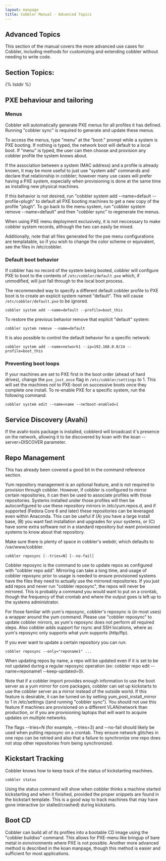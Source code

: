 ```yaml
---
layout: manpage
title: Cobbler Manual - Advanced Topics
---
```

## Advanced Topics

This section of the manual covers the more advanced use cases for Cobbler, including methods for customizing and extending cobbler without needing to write code.

## Section Topics:
{% listdir %}

## PXE behaviour and tailoring

### Menus

Cobbler will automatically generate PXE menus for all profiles it has defined.  Running "cobbler sync" is required to generate and update these menus. 

To access the menus, type "menu" at the "boot:" prompt while a system is PXE booting.  If nothing is typed, the network boot will default to a local boot.  If "menu" is typed, the user can then choose and provision any cobbler profile the system knows about.  

If the association between a system (MAC address) and a profile is already known, it may be more useful to just use "system add" commands and declare that relationship in cobbler; however many use cases will prefer having a PXE system, especially when provisioning is done at the same time as installing new physical machines.

If this behavior is not desired, run "cobbler system add --name=default --profile=plugh" to default all PXE booting machines to get a new copy of the profile "plugh".  To go back to the menu system, run "cobbler system remove --name=default" and then "cobbler sync" to regenerate the menus.

When using PXE menu deployment exclusively, it is not neccessary to make cobbler system records, although the two can easily be mixed.

Additionally, note that all files generated for the pxe menu configurations are templatable, so if you wish to change the color scheme or equivalent, see the files in /etc/cobbler.

### Default boot behavior

If cobbler has no record of the system being booted, cobbler will configure PXE to boot to the contents of `/etc/cobbler/default.pxe` which, if unmodified, will just fall through to the local boot process.

The recommended way to specify a different default cobbler profile to PXE boot is to create an explicit system named "default".  This will cause `/etc/cobbler/default.pxe` to be ignored.

    cobbler system add --name=default --profile=boot_this

To restore the previous behavior remove that explicit "default" system:

    cobbler system remove --name=default

It is also possible to control the default behavior for a specific network:

    cobbler system add --name=network1 --ip=192.168.0.0/24 --profile=boot_this

### Preventing boot loops

If your machines are set to PXE first in the boot order (ahead of hard drives), change the `pxe_just_once` flag in `/etc/cobbler/settings` to 1.  This will set the machines _not_ to PXE-boot on successive boots once they complete one install.  To re-enable PXE for a specific system, run the following command:

    cobbler system edit --name=name --netboot-enabled=1

## Service Discovery (Avahi)

If the avahi-tools package is installed, cobblerd will broadcast it's presence on the network, allowing it to be discovered by koan with the koan --server=DISCOVER parameter.

## Repo Management

This has already been covered a good bit in the command reference section.

Yum repository management is an optional feature, and is not required to provision through cobbler.  However, if cobbler is configured to mirror certain repositories, it can then be used to associate profiles with those repositories.  Systems installed under those profiles will then be autoconfigured to use these repository mirrors in /etc/yum.repos.d, and if supported (Fedora Core 6 and later) these repositories can be leveraged even within Anaconda.  This can be useful if (A) you have a large install base, (B) you want fast installation and upgrades for your systems, or (C) have some extra software not in a standard repository but want provisioned systems to know about that repository.

Make sure there is plenty of space in cobbler's webdir, which defaults to /var/www/cobbler.

    cobbler reposync [--tries=N] [--no-fail]

Cobbler reposync is the command to use to update repos as configured with "cobbler repo add".  Mirroring
can take a long time, and usage of cobbler reposync prior to usage is needed to ensure provisioned systems have the files they need to actually use the mirrored repositories.  If you just add repos and never run "cobbler reposync", the repos will never be mirrored.  This is probably a command you would want to put on a crontab, though the frequency of that crontab and where the output goes is left up to the systems administrator.

For those familiar with yum's reposync, cobbler's reposync is (in most uses) a wrapper around the yum command.  Please use "cobbler reposync" to update cobbler mirrors, as yum's reposync does not perform all required steps.  Also cobbler adds support for rsync and SSH locations, where as yum's reposync only supports what yum supports (http/ftp).

If you ever want to update a certain repository you can run:

    cobbler reposync --only="reponame1" ...

When updating repos by name, a repo will be updated even if it is set to be not updated during a regular reposync operation (ex: cobbler repo edit --name=reponame1 --keep-updated=0).

Note that if a cobbler import provides enough information to use the boot server as a yum mirror for core packages, cobbler can set up kickstarts to use the cobbler server as a mirror instead of the outside world.  If this feature is desirable, it can be turned on by setting yum_post_install_mirror to 1 in /etc/settings ((and running "cobbler sync").  You should not use this feature if machines are provisioned on a different VLAN/network than production, or if you are provisioning laptops that will want to acquire updates on multiple networks.

The flags --tries=N (for example, --tries=3) and --no-fail should likely be used when putting reposync on a crontab.  They ensure network glitches in one repo can be retried and also that a failure to synchronize one repo does not stop other repositories from being synchronized.

## Kickstart Tracking

Cobbler knows how to keep track of the status of kickstarting machines.   

    cobbler status

Using the status command will show when cobbler thinks a machine started kickstarting and when it finished, provided the proper snippets are found in the kickstart template.   This is a good way to track machines that may have gone interactive (or stalled/crashed) during kickstarts.  

## Boot CD

Cobbler can build all of its profiles into a bootable CD image using the "cobbler buildiso" command.  This allows for PXE-menu like bringup of bare metal in evnvironments where PXE is not possible.  Another more advanced method is described in the koan manpage, though this method is easier and sufficient for most applications.
